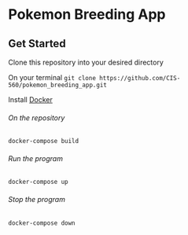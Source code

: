# Pokemon Breeding App 

## Get Started
Clone this repository into your desired directory

On your terminal `git clone https://github.com/CIS-560/pokemon_breeding_app.git`

Install [Docker](https://docs.docker.com/engine/installation/)

###### On the repository 
`docker-compose build`

###### Run the program 
`docker-compose up`

###### Stop the program 
`docker-compose down`

